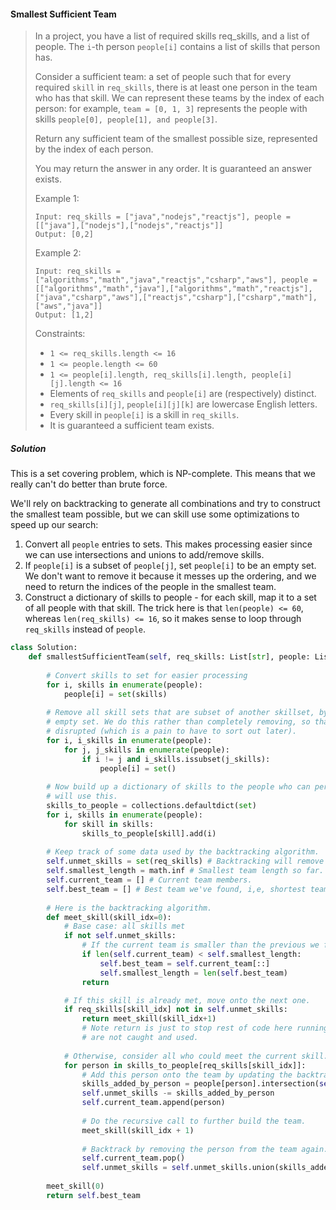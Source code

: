 #### Smallest Sufficient Team

> In a project, you have a list of required skills req_skills, and a list of people.  The `i`-th person `people[i]` contains a list of skills that person has.
>
> Consider a sufficient team: a set of people such that for every required `skill` in `req_skills`, there is at least one person in the team who has that skill.  We can represent these teams by the index of each person: for example, `team = [0, 1, 3]` represents the people with skills `people[0], people[1], and people[3]`.
>
> Return any sufficient team of the smallest possible size, represented by the index of each person.
>
> You may return the answer in any order.  It is guaranteed an answer exists.
>
> Example 1:
> ```
> Input: req_skills = ["java","nodejs","reactjs"], people = [["java"],["nodejs"],["nodejs","reactjs"]]
> Output: [0,2]
> ```
> Example 2:
> ```
> Input: req_skills = ["algorithms","math","java","reactjs","csharp","aws"], people = [["algorithms","math","java"],["algorithms","math","reactjs"],["java","csharp","aws"],["reactjs","csharp"],["csharp","math"],["aws","java"]]
> Output: [1,2]
> ```
> 
> Constraints:
> 
> *  `1 <= req_skills.length <= 16`
> *  `1 <= people.length <= 60`
> *  `1 <= people[i].length, req_skills[i].length, people[i][j].length <= 16`
> *  Elements of `req_skills` and `people[i]` are (respectively) distinct.
> *  `req_skills[i][j]`, `people[i][j][k]` are lowercase English letters.
> *  Every skill in `people[i]` is a skill in `req_skills`.
> *  It is guaranteed a sufficient team exists.

##### Solution

This is a set covering problem, which is NP-complete. This means that we really can't do better than brute force. 

We'll rely on backtracking to generate all combinations and try to construct the smallest team possible, but we can skill use some optimizations to speed up our search:

1. Convert all `people` entries to sets. This makes processing easier since we can use intersections and unions to add/remove skills.
2. If `people[i]` is a subset of `people[j]`, set `people[i]` to be an empty set. We don't want to remove it because it messes up the ordering, and we need to return the indices of the people in the smallest team.
3. Construct a dictionary of skills to people - for each skill, map it to a set of all people with that skill. The trick here is that `len(people) <= 60`, whereas `len(req_skills) <= 16`, so it makes sense to loop through `req_skills` instead of `people`.

```py
class Solution:
    def smallestSufficientTeam(self, req_skills: List[str], people: List[List[str]]) -> List[int]:
        
        # Convert skills to set for easier processing
        for i, skills in enumerate(people):
            people[i] = set(skills)
            
        # Remove all skill sets that are subset of another skillset, by replacing the subset with an
        # empty set. We do this rather than completely removing, so that indexes aren't 
        # disrupted (which is a pain to have to sort out later).
        for i, i_skills in enumerate(people):
            for j, j_skills in enumerate(people):
                if i != j and i_skills.issubset(j_skills):
                    people[i] = set()
        
        # Now build up a dictionary of skills to the people who can perform them. The backtracking algorithm
        # will use this.
        skills_to_people = collections.defaultdict(set)
        for i, skills in enumerate(people):
            for skill in skills:
                skills_to_people[skill].add(i)
        
        # Keep track of some data used by the backtracking algorithm.
        self.unmet_skills = set(req_skills) # Backtracking will remove and readd skills here as needed.
        self.smallest_length = math.inf # Smallest team length so far.
        self.current_team = [] # Current team members.
        self.best_team = [] # Best team we've found, i,e, shortest team that covers skills
        
        # Here is the backtracking algorithm.
        def meet_skill(skill_idx=0):
            # Base case: all skills met
            if not self.unmet_skills:
                # If the current team is smaller than the previous we found, update it.
                if len(self.current_team) < self.smallest_length:
                    self.best_team = self.current_team[::]
                    self.smallest_length = len(self.best_team)
                return

            # If this skill is already met, move onto the next one.
            if req_skills[skill_idx] not in self.unmet_skills:
                return meet_skill(skill_idx+1)
                # Note return is just to stop rest of code here running. Return values
				# are not caught and used.
                
            # Otherwise, consider all who could meet the current skill.
            for person in skills_to_people[req_skills[skill_idx]]:
                # Add this person onto the team by updating the backtrading data.
                skills_added_by_person = people[person].intersection(self.unmet_skills)
                self.unmet_skills -= skills_added_by_person
                self.current_team.append(person)
                
                # Do the recursive call to further build the team.
                meet_skill(skill_idx + 1)
                
                # Backtrack by removing the person from the team again.
                self.current_team.pop()
                self.unmet_skills = self.unmet_skills.union(skills_added_by_person)
    
        meet_skill(0)
        return self.best_team
```
